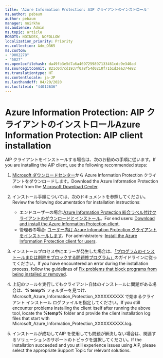 ```yaml
---
title: 'Azure Information Protection: AIP クライアントのインストロール'
ms.author: pebaum
author: pebaum
manager: mnirkhe
ms.audience: Admin
ms.topic: article
ROBOTS: NOINDEX, NOFOLLOW
localization_priority: Priority
ms.collection: Adm_O365
ms.custom:
- "9002278"
- "5027"
ms.openlocfilehash: da49fb3e5d7a6a4697259897133461cdc9e340ad
ms.sourcegitcommit: 821c0d7cd1937f0a8f54d0210f71b1d3ea374e82
ms.translationtype: HT
ms.contentlocale: ja-JP
ms.lasthandoff: 04/29/2020
ms.locfileid: "44012636"
---
```

# <a name="azure-information-protection-aip-client-installation"></a><span data-ttu-id="ca177-102">Azure Information Protection: AIP クライアントのインストロール</span><span class="sxs-lookup"><span data-stu-id="ca177-102">Azure Information Protection: AIP client installation</span></span>

<span data-ttu-id="ca177-103">AIP クライアントをインストールする場合は、次のお勧めの手順に従います。</span><span class="sxs-lookup"><span data-stu-id="ca177-103">If you are installing the AIP client, use the following recommended steps:</span></span>

1. <span data-ttu-id="ca177-104">[Microsoft ダウンロードセンター](https://www.microsoft.com/download/details.aspx?id=53018)から Azure Information Protection クライアントをダウンロードします。</span><span class="sxs-lookup"><span data-stu-id="ca177-104">Download the Azure Information Protection client from the [Microsoft Download Center](https://www.microsoft.com/download/details.aspx?id=53018).</span></span>

2. <span data-ttu-id="ca177-105">インストール手順については、次のドキュメントを参照してください。</span><span class="sxs-lookup"><span data-stu-id="ca177-105">Review the following documentation for installation instructions:</span></span>

    - <span data-ttu-id="ca177-106">エンドユーザーの場合:[Azure Information Protection 統合ラベル付けクライアントのダウンロードとインストール](https://docs.microsoft.com/azure/information-protection/rms-client/install-client-app)。</span><span class="sxs-lookup"><span data-stu-id="ca177-106">For end users: [Download and install the Azure Information Protection client](https://docs.microsoft.com/azure/information-protection/rms-client/install-client-app).</span></span>
    - <span data-ttu-id="ca177-107">管理者の場合: [ユーザー向け Azure Infomation Protection クライアントをインストールします](https://docs.microsoft.com/azure/information-protection/rms-client/client-admin-guide-install)。</span><span class="sxs-lookup"><span data-stu-id="ca177-107">For administrators: [Install the Azure Information Protection client for users](https://docs.microsoft.com/azure/information-protection/rms-client/client-admin-guide-install).</span></span>

3. <span data-ttu-id="ca177-108">インストールプロセス中にエラーが発生した場合は、[「プログラムのインストールまたは削除をブロックする問題修プログラム」](https://support.microsoft.com/help/17588/windows-fix-problems-that-block-programs-being-installed-or-removed)のガイドラインに従ってください。</span><span class="sxs-lookup"><span data-stu-id="ca177-108">If you have encountered an error during the installation process, follow the guidelines of [Fix problems that block programs from being installed or removed](https://support.microsoft.com/help/17588/windows-fix-problems-that-block-programs-being-installed-or-removed).</span></span>

4. <span data-ttu-id="ca177-109">上記のツールを実行してもクライアント自体のインストールに問題がある場合は、**% temp%** フォルダーを見つけ、Microsoft_Azure_Information_Protection_XXXXXXXXXX で始まるクライアント インストール ログファイルを指定してください。</span><span class="sxs-lookup"><span data-stu-id="ca177-109">If you still encounter problems installing the client itself after running the above tool, locate the **%temp%** folder and provide the client installation log files that start with Microsoft_Azure_Information_Protection_XXXXXXXXXX.log.</span></span>

5. <span data-ttu-id="ca177-110">インストールが成功してAIP を使用しても問題が解決しない場合は、関連するソリューションのサポートのトピックを選択してください。</span><span class="sxs-lookup"><span data-stu-id="ca177-110">If the installation succeeded and you still experience issues using AIP, please select the appropriate Support Topic for relevant solutions.</span></span>
